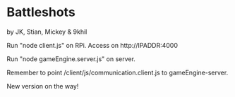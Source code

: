 # Battleshots
by JK, Stian, Mickey & 9khil


Run "node client.js" on RPi. Access on http://IPADDR:4000

Run "node gameEngine.server.js" on server.

Remember to point /client/js/communication.client.js to gameEngine-server. 

New version on the way!
